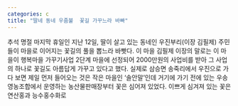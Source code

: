 ```yaml
---
categories: c
title: "딸네 동네 우줌불  꽃길 가꾸느라 바빠"
---
```

추석 명절 마지막 휴일인 지난 12일, 딸이 살고 있는 동네인 우진부리(이장 김필제) 주민들이 마을로 이어지는 꽃길의 풀을 뽑느라 바빳다. 이 마을 김필제 이장의 말로는 이 마을이 행복마을 가꾸기사업 2단계 마을에 선정되어 2000만원의 사업비를 받아 그 사업의 하나로 꽃길도 아름답게 가꾸고 있다고 했다. 실제로 삼승면 송죽리에서 우진으로 가다 보면 제일 먼저 들어오는 것은 작은 마을인 ‘솔안말’인데 거기에 가기 전에 있는 우송영농조합에서 운영하는 농산물판매장부터 꽃은 심어져 있었다. 이쁘게 심겨져 있는 꽃은 연산홍과 능수홍수화로